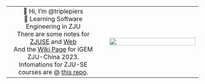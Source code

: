 <table>
  <tr>
    <td width="50%">
      <div style="width: 100%; text-align:center;">
        👋 Hi, I’m @triplepiers<br>
      	📖 Learning Software Engineering in ZJU<br>
        There are some notes for <a href="https://www.yuque.com/anishuoshimo/estifw?#">ZJUSE</a> and <a href="https://triplepiers.github.io/Notes_Collection/">Web</a></br>
        And the <a href="https://2023.igem.wiki/zju-china/">Wiki Page</a> for iGEM ZJU-China 2023.</br>
        Infomations for ZJU-SE courses are @ <a href="https://github.com/triplepiers/Mad-at-ZJUSE">this repo</a>.
      </div>
    <td>
    <td width="50%">
      <img src="https://github-readme-stats.vercel.app/api/top-langs/?username=triplepiers&hide_border=true&layout=compact&show_icons=true&theme=swift&count_private=true" align="left" style="width: 100%;" />
    </td>
  </tr>
<table>
